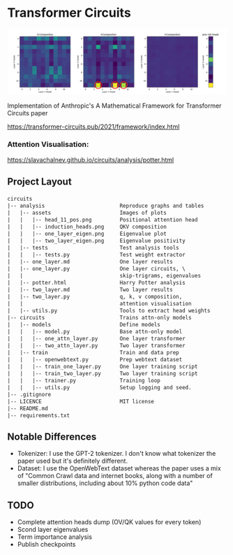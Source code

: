 # Transformer Circuits
![induction](analysis/assets/induction.png)

Implementation of Anthropic's A Mathematical Framework for Transformer Circuits paper

https://transformer-circuits.pub/2021/framework/index.html

### Attention Visualisation:
https://slavachalnev.github.io/circuits/analysis/potter.html

## Project Layout
```
circuits
|-- analysis                        Reproduce graphs and tables
|   |-- assets                      Images of plots
|   |   |-- head_11_pos.png         Positional attention head
|   |   |-- induction_heads.png     QKV composition
|   |   |-- one_layer_eigen.png     Eigenvalue plot
|   |   |-- two_layer_eigen.png     Eigenvalue positivity
|   |-- tests                       Test analysis tools
|   |   |-- tests.py                Test weight extractor
|   |-- one_layer.md                One layer results
|   |-- one_layer.py                One layer circuits, \
|   |                               skip-trigrams, eigenvalues
|   |-- potter.html                 Harry Potter analysis
|   |-- two_layer.md                Two layer results
|   |-- two_layer.py                q, k, v composition,
|   |                               attention visualisation
|   |-- utils.py                    Tools to extract head weights
|-- circuits                        Trains attn-only models
|   |-- models                      Define models
|   |   |-- model.py                Base attn-only model
|   |   |-- one_attn_layer.py       One layer transformer
|   |   |-- two_attn_layer.py       Two layer transformer
|   |-- train                       Train and data prep
|   |   |-- openwebtext.py          Prep webtext dataset
|   |   |-- train_one_layer.py      One layer training script
|   |   |-- train_two_layer.py      Two layer training script
|   |   |-- trainer.py              Training loop
|   |   |-- utils.py                Setup logging and seed.
|-- .gitignore                      
|-- LICENCE                         MIT license
|-- README.md
|-- requirements.txt
```

## Notable Differences
- Tokenizer: I use the GPT-2 tokenizer. I don't know what tokenizer the paper used but it's definitely different.
- Dataset: I use the OpenWebText dataset whereas the paper uses a mix of "Common Crawl data and internet books, along with a number of smaller distributions, including about 10% python code data"

## TODO
- Complete attention heads dump (OV/QK values for every token)
- Scond layer eigenvalues
- Term importance analysis
- Publish checkpoints
